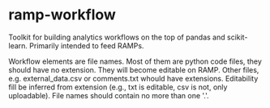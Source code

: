 # ramp-workflow
Toolkit for building analytics workflows on the top of pandas and scikit-learn. Primarily intended to feed RAMPs.

Workflow elements are file names. Most of them are python code files, they should have no extension. They will become editable on RAMP. Other files, e.g. external_data.csv or comments.txt whould have extensions. Editability fill be inferred from extension (e.g., txt is editable, csv is not, only uploadable). File names should contain no more than one '.'.